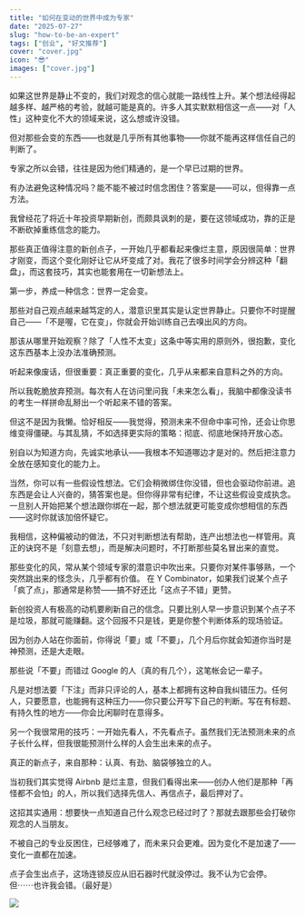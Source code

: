 ```yaml
---
title: "如何在变动的世界中成为专家"
date: "2025-07-27"
slug: "how-to-be-an-expert"
tags: ["创业", "好文推荐"]
cover: "cover.jpg"
icon: "😎"
images: ["cover.jpg"]
---
```

如果这世界是静止不变的，我们对观念的信心就能一路线性上升。某个想法经得起越多样、越严格的考验，就越可能是真的。许多人其实默默相信这一点——对「人性」这种变化不大的领域来说，这么想或许没错。



但对那些会变的东西——也就是几乎所有其他事物——你就不能再这样信任自己的判断了。



专家之所以会错，往往是因为他们精通的，是一个早已过期的世界。



有办法避免这种情况吗？能不能不被过时信念困住？答案是——可以，但得靠一点方法。



我曾经花了将近十年投资早期新创，而颇具讽刺的是，要在这领域成功，靠的正是不断砍掉重练信念的能力。



那些真正值得注意的新创点子，一开始几乎都看起来像烂主意，原因很简单：世界才刚变，而这个变化刚好让它从坏变成了对。我花了很多时间学会分辨这种「翻盘」，而这套技巧，其实也能套用在一切新想法上。



第一步，养成一种信念：世界一定会变。



那些对自己观点越来越笃定的人，潜意识里其实是认定世界静止。只要你不时提醒自己——「不是喔，它在变」，你就会开始训练自己去嗅出风的方向。



那该从哪里开始观察？除了「人性不太变」这条中等实用的原则外，很抱歉，变化这东西基本上没办法准确预测。



听起来像废话，但很重要：真正重要的变化，几乎从来都来自意料之外的方向。



所以我乾脆放弃预测。每次有人在访问里问我「未来怎么看」，我脑中都像没读书的考生一样拼命乱掰出一个听起来不错的答案。



但这不是因为我懒。恰好相反——我觉得，预测未来不但命中率可怜，还会让你思维变得僵硬。与其乱猜，不如选择更实际的策略：彻底、彻底地保持开放心态。



别自以为知道方向，先诚实地承认——我根本不知道哪边才是对的。然后把注意力全放在感知变化的能力上。



当然，你可以有一些假设性想法。它们会稍微绑住你没错，但也会驱动你前进。追东西是会让人兴奋的，猜答案也是。但你得非常有纪律，不让这些假设变成执念。
一旦别人开始把某个想法跟你绑在一起，那个想法就更可能变成你想相信的东西——这时你就该加倍怀疑它。



我相信，这种偏被动的做法，不只对判断想法有帮助，连产出想法也一样管用。真正的诀窍不是「刻意去想」，而是解决问题时，不打断那些莫名冒出来的直觉。



那些变化的风，常从某个领域专家的潜意识中吹出来。只要你对某件事够熟，一个突然跳出来的怪念头，几乎都有价值。
在 Y Combinator，如果我们说某个点子「疯了点」，那通常是称赞——搞不好还比「这点子不错」更赞。



新创投资人有极高的动机要刷新自己的信念。只要比别人早一步意识到某个点子不是垃圾，那就可能赚翻。这个回报不只是钱，更是你整个判断体系的现场验证。



因为创办人站在你面前，你得说「要」或「不要」，几个月后你就会知道你当时是神预测，还是大走眼。



那些说「不要」而错过 Google 的人（真的有几个），这笔帐会记一辈子。



凡是对想法要「下注」而非只评论的人，基本上都拥有这种自我纠错压力。任何人，只要愿意，也能拥有这种压力——你只要公开写下自己的判断。写在有标题、有持久性的地方——你会比闲聊时在意得多。



另一个我很常用的技巧：一开始先看人，不先看点子。虽然我们无法预测未来的点子长什么样，但我很能预测什么样的人会生出未来的点子。



真正的新点子，来自那种：认真、有劲、脑袋够独立的人。



当初我们其实觉得 Airbnb 是烂主意，但我们看得出来——创办人他们是那种「再怪都不会怕」的人，所以我们选择先信人、再信点子，最后押对了。



这招其实通用：想要快一点知道自己什么观念已经过时了？那就去跟那些会打破你观念的人当朋友。



不被自己的专业反困住，已经够难了，而未来只会更难。因为变化不是加速了——变化一直都在加速。



点子会生出点子，这场连锁反应从旧石器时代就没停过。我不认为它会停。
但⋯⋯也许我会错。（最好是）




![](https://prod-files-secure.s3.us-west-2.amazonaws.com/112d0858-5090-4d34-a606-b75eb8d65fd2/46476355-9cf3-4e99-9b7a-3531bc426380/1000202064.png?X-Amz-Algorithm=AWS4-HMAC-SHA256&X-Amz-Content-Sha256=UNSIGNED-PAYLOAD&X-Amz-Credential=ASIAZI2LB4667YAWMWWD%2F20250825%2Fus-west-2%2Fs3%2Faws4_request&X-Amz-Date=20250825T025336Z&X-Amz-Expires=3600&X-Amz-Security-Token=IQoJb3JpZ2luX2VjEPj%2F%2F%2F%2F%2F%2F%2F%2F%2F%2FwEaCXVzLXdlc3QtMiJIMEYCIQC9v6dJhuWTMibKCrhoCrGDUKaIBxm3FSikfz9HoK6zPQIhAMrXTHmMPHIX4nimF%2FkSeFpsFudN0Wab1ghFXYvm6BE%2FKv8DCFEQABoMNjM3NDIzMTgzODA1Igz%2Bl3l3tGWUy3jDI2Aq3APlgapy2CGb7xxt5IAe2LaMkos08qhKZlVSXUT4KIjjkkoD4FpsNN0h2VKM490Go4JB0osZ%2BNUcIR9uVcR3gQVj3iRJkwzxywnLi2970UX4XEcZloYRL0P4WiOJsUwF6ppRCoDu%2FvKfPjq8Mk6yZyr42Tt12pzudfpsc3Vno9NKbxa7dSOQ3%2BM%2Ft06g01px4Wgi9OdXGxmNynCEvcaAsWxJRWpMuYTOWE8MgEFe8gYdjd08Uyd3jdmjpN5HEri1scfoxeBYe5fcFHcF5x6%2B%2BYR9TEQ4O3YL4yBOZK7Ay0g0dWSJk5AjFtS6nv1TCwUotYDypqej0EFot3qzlrn8up2xbnoyIXmI0JBLFrZ3KmVB9LRpRmd%2FnFPi7fjzd%2BZ48u4u7mkbopMVu8AnikknoxU2%2FPTLNFbw9KIWBpd73nXqf2ETI7OZsvlxgOaVM5Ps4kqa0Za0YkAZe%2F7r1SwuVFFFPFHVmuXA5G9RTbxIwsIOY4COUVd7L8WiL7ifPNJIAnxNGIEVbdzcAj9%2FGLoliG6xayIR2RSDsWOGxJvnAyLXMy80I5z76FR%2F5XuTaui3%2BcUvQvN6v5Q0k1sToe%2FJ2o9M%2B90tysDlAU6b7hfHTSfI%2FDzYVEL0gR34rF6vVzDjxq7FBjqkAQZU4r363pk0uWCO8cBTW4svrJ5D5YEx1aStbkqE5S867qcDCK9j%2FVTKjilRxCrQAdpsx192QqRN4XvCJlcOuhB2Wp2LBTSKbnM8vz4%2BD5x0HvE5OnD8kXePH0tlpMZPwou65nQE9nssHi79T4SAC8bZsTl%2F2kMfX9fAqbAhQHLjo59dZokQwOYqujUWvgE5fxQ1FVtE8MzFu2iBYmJi6Sc9NVFE&X-Amz-Signature=b0f94992b287688bee0f08a65bb1f6465267ae6a1f90728e1dd5904a0166a8ea&X-Amz-SignedHeaders=host&x-amz-checksum-mode=ENABLED&x-id=GetObject)

